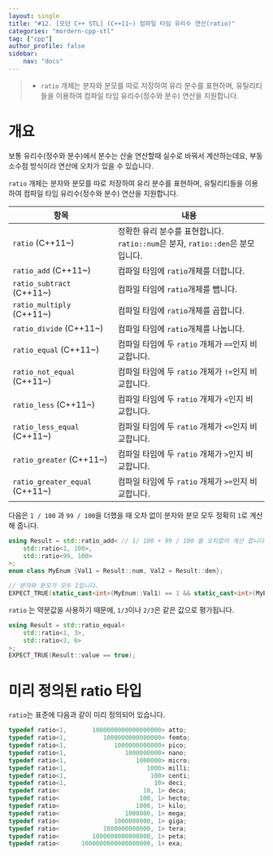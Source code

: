 ```yaml
---
layout: single
title: "#12. [모던 C++ STL] (C++11~) 컴파일 타임 유리수 연산(ratio)"
categories: "mordern-cpp-stl"
tag: ["cpp"]
author_profile: false
sidebar: 
    nav: "docs"
---
```


> * `ratio` 개체는 분자와 분모를 따로 저장하여 유리 분수를 표현하며, 유틸리티들을 이용하여 컴파일 타임 유리수(정수와 분수) 연산을 지원합니다.

# 개요

보통 유리수(정수와 분수)에서 분수는 산술 연산할때 실수로 바꿔서 계산하는데요, 부동 소수점 방식이라 연산에 오차가 있을 수 있습니다.

`ratio` 개체는 분자와 분모를 따로 저장하여 유리 분수를 표현하며, 유틸리티들을 이용하여 컴파일 타임 유리수(정수와 분수) 연산을 지원합니다.

|항목|내용|
|--|--|
|`ratio` (C++11~)|정확한 유리 분수를 표현합니다. `ratio::num`은 분자, `ratio::den`은 분모입니다.|
|`ratio_add` (C++11~)|컴파일 타임에 `ratio`개체를 더합니다.|
|`ratio_subtract` (C++11~)|컴파일 타임에 `ratio`개체를 뺍니다.|
|`ratio_multiply` (C++11~)|컴파일 타임에 `ratio`개체를 곱합니다.|
|`ratio_divide` (C++11~)|컴파일 타임에 `ratio`개체를 나눕니다.|
|`ratio_equal` (C++11~)|컴파일 타임에 두 `ratio` 개체가 `==`인지 비교합니다.|
|`ratio_not_equal` (C++11~)|컴파일 타임에 두 `ratio` 개체가 `!=`인지 비교합니다.|
|`ratio_less` (C++11~)|컴파일 타임에 두 `ratio` 개체가 `<`인지 비교합니다.|
|`ratio_less_equal` (C++11~)|컴파일 타임에 두 `ratio` 개체가 `<=`인지 비교합니다.|
|`ratio_greater` (C++11~)|컴파일 타임에 두 `ratio` 개체가 `>`인지 비교합니다.|
|`ratio_greater_equal` (C++11~)|컴파일 타임에 두 `ratio` 개체가 `>=`인지 비교합니다.|

다음은 `1 / 100` 과 `99 / 100`을 더했을 때 오차 없이 분자와 분모 모두 정확히 `1`로 계산해 줍니다.

```cpp
using Result = std::ratio_add< // 1/ 100 + 99 / 100 을 오차없이 계산 합니다.
    std::ratio<1, 100>, 
    std::ratio<99, 100>
>;
enum class MyEnum {Val1 = Result::num, Val2 = Result::den};

// 분자와 분모가 모두 1입니다.
EXPECT_TRUE(static_cast<int>(MyEnum::Val1) == 1 && static_cast<int>(MyEnum::Val2) == 1);
```

`ratio` 는 약분값을 사용하기 때문에, `1/3`이나 `2/3`은 같은 값으로 평가됩니다.

```cpp
using Result = std::ratio_equal<
    std::ratio<1, 3>, 
    std::ratio<2, 6>
>;
EXPECT_TRUE(Result::value == true);
```

# 미리 정의된 ratio 타입

`ratio`는 표준에 다음과 같이 미리 정의되어 있습니다.

```cpp
typedef ratio<1,       1000000000000000000> atto;
typedef ratio<1,          1000000000000000> femto;
typedef ratio<1,             1000000000000> pico;
typedef ratio<1,                1000000000> nano;
typedef ratio<1,                   1000000> micro;
typedef ratio<1,                      1000> milli;
typedef ratio<1,                       100> centi;
typedef ratio<1,                        10> deci;
typedef ratio<                       10, 1> deca;
typedef ratio<                      100, 1> hecto;
typedef ratio<                     1000, 1> kilo;
typedef ratio<                  1000000, 1> mega;
typedef ratio<               1000000000, 1> giga;
typedef ratio<            1000000000000, 1> tera;
typedef ratio<         1000000000000000, 1> peta;
typedef ratio<      1000000000000000000, 1> exa;
```

